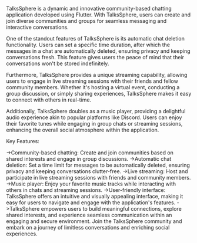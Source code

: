 TalksSphere is a dynamic and innovative community-based chatting application developed using Flutter. With TalksSphere, users can create and join diverse communities and groups for seamless messaging and interactive conversations.

One of the standout features of TalksSphere is its automatic chat deletion functionality. Users can set a specific time duration, after which the messages in a chat are automatically deleted, ensuring privacy and keeping conversations fresh. This feature gives users the peace of mind that their conversations won't be stored indefinitely.

Furthermore, TalksSphere provides a unique streaming capability, allowing users to engage in live streaming sessions with their friends and fellow community members. Whether it's hosting a virtual event, conducting a group discussion, or simply sharing experiences, TalksSphere makes it easy to connect with others in real-time.

Additionally, TalksSphere doubles as a music player, providing a delightful audio experience akin to popular platforms like Discord. Users can enjoy their favorite tunes while engaging in group chats or streaming sessions, enhancing the overall social atmosphere within the application.

Key Features:

->Community-based chatting: Create and join communities based on shared interests and engage in group discussions.
->Automatic chat deletion: Set a time limit for messages to be automatically deleted, ensuring privacy and keeping conversations clutter-free.
->Live streaming: Host and participate in live streaming sessions with friends and community members.
->Music player: Enjoy your favorite music tracks while interacting with others in chats and streaming sessions.
->User-friendly interface: TalksSphere offers an intuitive and visually appealing interface, making it easy for users to navigate and engage with the application's features.
->TalksSphere empowers users to build meaningful connections, explore shared interests, and experience seamless communication within an engaging and secure environment. Join the TalksSphere community and embark on a journey of limitless conversations and enriching social experiences.
